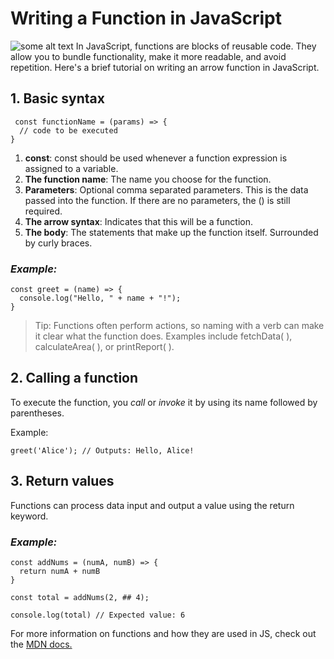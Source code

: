 # Writing a Function in JavaScript
![some alt text](https://images.unsplash.com/photo-1718489211836-65a20ad6bd8d?q=80&w=387&auto=format&fit=crop&ixlib=rb-4.0.3&ixid=M3wxMjA3fDB8MHxwaG90by1wYWdlfHx8fGVufDB8fHx8fA%3D%3D)
In JavaScript, functions are blocks of reusable code. They allow you to bundle functionality, make it more readable, and avoid repetition. Here's a brief tutorial on writing an arrow function in JavaScript.

 ## 1. Basic syntax

```
 const functionName = (params) => {
  // code to be executed
} 
```

1. **const**: const should be used whenever a function expression is assigned to a variable.
2. **The function name**: The name you choose for the function.
3. **Parameters**: Optional comma separated parameters. This is the data passed into the function. If there are no parameters, the () is still required.
4. **The arrow syntax**: Indicates that this will be a function.
5. **The body**: The statements that make up the function itself. Surrounded by curly braces.

### _Example:_

```
const greet = (name) => {
  console.log("Hello, " + name + "!");
}
```
>Tip: Functions often perform actions, so naming with a verb can make it clear what the function does. Examples include fetchData( ), calculateArea( ), or printReport( ). 

## 2. Calling a function

To execute the function, you _call_ or _invoke_ it by using its name followed by parentheses.

Example:
```
greet('Alice'); // Outputs: Hello, Alice!
```
## 3. Return values

Functions can process data input and output a value using the return keyword.

### _Example:_ 

```
const addNums = (numA, numB) => {
  return numA + numB
}

const total = addNums(2, ## 4);

console.log(total) // Expected value: 6
```
For more information on functions and how they are used in JS, check out the 
[MDN docs.](https://developer.mozilla.org/en-US/docs/Web/JavaScript/Guide/Functions)


